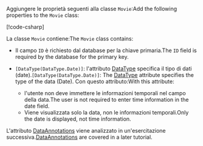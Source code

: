 <!-- THIS INCLUDE USED BY MVC AND RP -->
<span data-ttu-id="d6545-101">Aggiungere le proprietà seguenti alla classe `Movie`:</span><span class="sxs-lookup"><span data-stu-id="d6545-101">Add the following properties to the `Movie` class:</span></span>

[!code-csharp[](~/tutorials/razor-pages/razor-pages-start/sample/RazorPagesMovie22/Models/Movie.cs?name=snippet1)]

<span data-ttu-id="d6545-102">La classe `Movie` contiene:</span><span class="sxs-lookup"><span data-stu-id="d6545-102">The `Movie` class contains:</span></span>

* <span data-ttu-id="d6545-103">Il campo `ID` è richiesto dal database per la chiave primaria.</span><span class="sxs-lookup"><span data-stu-id="d6545-103">The `ID` field is required by the database for the primary key.</span></span>
* <span data-ttu-id="d6545-104">`[DataType(DataType.Date)]`: l'attributo [DataType](/dotnet/api/microsoft.aspnetcore.mvc.dataannotations.internal.datatypeattributeadapter) specifica il tipo di dati (date).</span><span class="sxs-lookup"><span data-stu-id="d6545-104">`[DataType(DataType.Date)]`:  The [DataType](/dotnet/api/microsoft.aspnetcore.mvc.dataannotations.internal.datatypeattributeadapter) attribute specifies the type of the data (Date).</span></span> <span data-ttu-id="d6545-105">Con questo attributo:</span><span class="sxs-lookup"><span data-stu-id="d6545-105">With this attribute:</span></span>

  * <span data-ttu-id="d6545-106">l'utente non deve immettere le informazioni temporali nel campo della data.</span><span class="sxs-lookup"><span data-stu-id="d6545-106">The user is not required to enter time information in the date field.</span></span>
  * <span data-ttu-id="d6545-107">Viene visualizzata solo la data, non le informazioni temporali.</span><span class="sxs-lookup"><span data-stu-id="d6545-107">Only the date is displayed, not time information.</span></span>

<span data-ttu-id="d6545-108">L'attributo [DataAnnotations](/dotnet/api/system.componentmodel.dataannotations) viene analizzato in un'esercitazione successiva.</span><span class="sxs-lookup"><span data-stu-id="d6545-108">[DataAnnotations](/dotnet/api/system.componentmodel.dataannotations) are covered in a later tutorial.</span></span>
